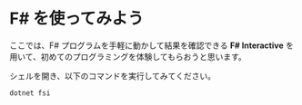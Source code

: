# F# を使ってみよう

ここでは、F# プログラムを手軽に動かして結果を確認できる **F# Interactive** を用いて、初めてのプログラミングを体験してもらおうと思います。

シェルを開き、以下のコマンドを実行してみてください。

```bash
dotnet fsi
```
